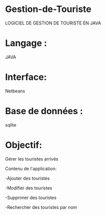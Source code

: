 # Gestion-de-Touriste
LOGICIEL DE GESTION DE TOURISTE EN JAVA 

# Langage :  
JAVA 

# Interface:
Netbeans

# Base de données : 
sqlite

# Objectif:

Gérer les touristes arrivés

Contenu de l'application:

-Ajouter des touristes

-Modifier des touristes 

-Supprimer des touristes

-Rechercher des touristes par nom


